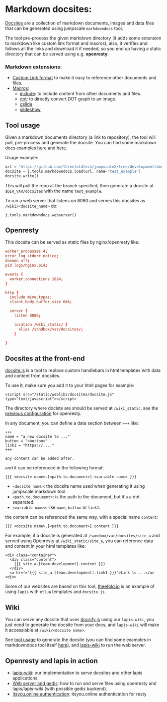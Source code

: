 # Markdown docsites:

[Docsites](docsites/README.md) are a collection of markdown documents, images and data files that can be generated using jumpscale `markdowndocs` tool.

The tool pre-process the given markdown directory (it adds some extension to markdown like custom link format and macros), also, it verifies and follows all the links and download it if needed, so you end up having a static directory that can be served using e.g. **openresty**.

### Markdown extensions:
* [Custom Link format](docsites/links.md) to make it easy to reference other documents and files.
* [Macros](docsites/macros/README.md):
    * [include](docsites/macros/include.md): to include content from other documents and files.
    * [dot](docsites/macros/dot.md): to directly convert DOT graph to an image.
    * [gslide](docsites/macros/gslide.md)
    * [slideshow](docsites/macros/slideshow.md)

## Tool usage

Given a markdown documents directory (a link to repository), the tool will pull, pre-process and generate the docsite.
You can find some markdown docs examples [here](https://github.com/threefoldtech/jumpscale_weblibs/tree/master/docsites_examples) and [here](https://github.com/threefoldtech/jumpscaleX/tree/development/docs/tools/wiki/docsites/examples/docs).

Usage example:

```python
url = "https://github.com/threefoldtech/jumpscaleX/tree/development/docs/tools/wiki/docsites/examples/docs"
docsite = j.tools.markdowndocs.load(url, name="test_example")
docsite.write()
```

This will pull the repo at the branch specified, then generate a docsite at `$DIR_VAR/docsites` with the name `test_example`.

To run a web server that listens on 8080 and serves this docsites as `/wiki/<docsite_name>` do:

`j.tools.markdowndocs.webserver()`


## Openresty
This docsite can be served as static files by nginx/openresty like:

```conf
worker_processes 4;
error_log stderr notice;
daemon off;
pid logs/nginx.pid;

events {
  worker_connections 1024;
}

http {
  include mime.types;
  client_body_buffer_size 64k;

  server {
    listen 8080;

    location /wiki_static/ {
      alias /sandbox/var/docsites/;
    }

}
```

## Docsites at the front-end
[docsite.js](https://github.com/threefoldtech/jumpscale_weblibs/blob/master/static/docsites/docsite.js) is a tool to replace custom handlebars in html templates with data and content from docsites.

To use it, make sure you add it to your html pages for example:

`<script src="/static/weblibs/docsites/docsite.js" type="text/javascript"></script>`

The directory where dociste are should be served at `/wiki_static`, see the [previous configuration](#Openresty) for openresty.

In any document, you can define a data section between `+++` like:

```
+++
name = "a new docsite to ..."
button = "<button>"
link1 = "https://...."
+++

any content can be added after.
```

and it can be referenced in the following format:

```
{{{ <docsite name>.[<path.to.document>].<variable name> }}}
```

* `<docsite name>`: the docsite name used when generating it using jumpscale markdown tool.
* `<path.to.document>`: is the path to the document, but it's a dot-separated.
* `<variable name>`: like `name`, `button` or `link1`.

the content can be referenced the same way, with a special name `content`:

```
{{{ <docsite name>.[<path.to.document>].content }}}
```

For example, if a docsite is generated at `/sandbox/var/docsites/site_a` and served using Openresty at `/wiki_static/site_a`, you can reference data and content in your html templates like:

```
<div class="container">
  <div class="content">
    {{{ site_a.[team.development].content }}}
  </div>
  <a href="{{{ site_a.[team.development].link1 }}}">Link to ...</a>
<div>
```

Some of our websites are based on this tool, [theefold.io](https://github.com/threefoldfoundation/www_threefold_lapis) is an example of using `lapis` with `etlua` templates and `docsite.js`.

## Wiki
You can serve any docsite that uses [docsify.js](https://docsify.js.org/#/?id=docsify) using our `lapis-wiki`, you just need to generate the docsite from your docs, and `lapis-wiki` will make it accessiable at `/wiki/<docsite name>`.

See [tool usage](#Tool-usage) to generate the docsite (you can find some examples in markdowndocs tool itself [here](https://github.com/threefoldtech/jumpscaleX/blob/development/Jumpscale/tools/markdowndocs/MarkDownDocs.py#L283)), and [lapis-wiki](https://github.com/threefoldfoundation/lapis-wiki) to run the web server.

## Openresty and lapis in action
* [lapis-wiki](https://github.com/threefoldfoundation/lapis-wiki): our implementation to serve docsites and other lapis applications.
* [Web server and gedis](https://github.com/threefoldtech/digitalmeX/tree/development/docs/webserver): how to run and serve files using openresty and lapis/lapis-wiki (with possible gedis backend).
* [Itsyou.online authentication](../../../Jumpscale/builder/web/docs/resty_iyo.md): itsyou.online authentication for resty
